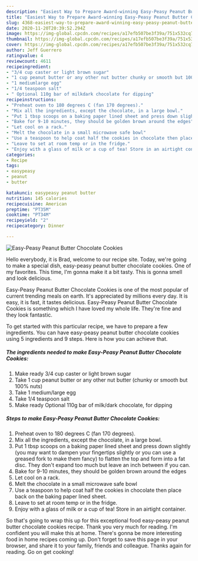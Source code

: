 ```yaml
---
description: "Easiest Way to Prepare Award-winning Easy-Peasy Peanut Butter Chocolate Cookies"
title: "Easiest Way to Prepare Award-winning Easy-Peasy Peanut Butter Chocolate Cookies"
slug: 4368-easiest-way-to-prepare-award-winning-easy-peasy-peanut-butter-chocolate-cookies
date: 2020-11-20T20:39:52.294Z
image: https://img-global.cpcdn.com/recipes/a17efb507be3f39a/751x532cq70/easy-peasy-peanut-butter-chocolate-cookies-recipe-main-photo.jpg
thumbnail: https://img-global.cpcdn.com/recipes/a17efb507be3f39a/751x532cq70/easy-peasy-peanut-butter-chocolate-cookies-recipe-main-photo.jpg
cover: https://img-global.cpcdn.com/recipes/a17efb507be3f39a/751x532cq70/easy-peasy-peanut-butter-chocolate-cookies-recipe-main-photo.jpg
author: Jeff Guerrero
ratingvalue: 4
reviewcount: 4611
recipeingredient:
- "3/4 cup caster or light brown sugar"
- "1 cup peanut butter or any other nut butter chunky or smooth but 100 nuts"
- "1 mediumlarge egg"
- "1/4 teaspoon salt"
- " Optional 110g bar of milkdark chocolate for dipping"
recipeinstructions:
- "Preheat oven to 180 degrees C (fan 170 degrees)."
- "Mix all the ingredients, except the chocolate, in a large bowl."
- "Put 1 tbsp scoops on a baking paper lined sheet and press down slightly (you may want to dampen your fingertips slightly or you can use a greased fork to make them fancy) to flatten the top and form into a fat disc. They don&#39;t expand too much but leave an inch between if you can."
- "Bake for 9-10 minutes, they should be golden brown around the edges"
- "Let cool on a rack."
- "Melt the chocolate in a small microwave safe bowl"
- "Use a teaspoon to help coat half the cookies in chocolate then place back on the baking paper lined sheet."
- "Leave to set at room temp or in the fridge."
- "Enjoy with a glass of milk or a cup of tea! Store in an airtight container."
categories:
- Recipe
tags:
- easypeasy
- peanut
- butter

katakunci: easypeasy peanut butter 
nutrition: 145 calories
recipecuisine: American
preptime: "PT35M"
cooktime: "PT34M"
recipeyield: "2"
recipecategory: Dinner

---
```



![Easy-Peasy Peanut Butter Chocolate Cookies](https://img-global.cpcdn.com/recipes/a17efb507be3f39a/751x532cq70/easy-peasy-peanut-butter-chocolate-cookies-recipe-main-photo.jpg)

Hello everybody, it is Brad, welcome to our recipe site. Today, we're going to make a special dish, easy-peasy peanut butter chocolate cookies. One of my favorites. This time, I'm gonna make it a bit tasty. This is gonna smell and look delicious.



Easy-Peasy Peanut Butter Chocolate Cookies is one of the most popular of current trending meals on earth. It's appreciated by millions every day. It is easy, it is fast, it tastes delicious. Easy-Peasy Peanut Butter Chocolate Cookies is something which I have loved my whole life. They're fine and they look fantastic.


To get started with this particular recipe, we have to prepare a few ingredients. You can have easy-peasy peanut butter chocolate cookies using 5 ingredients and 9 steps. Here is how you can achieve that.

<!--inarticleads1-->

##### The ingredients needed to make Easy-Peasy Peanut Butter Chocolate Cookies:

1. Make ready 3/4 cup caster or light brown sugar
1. Take 1 cup peanut butter or any other nut butter (chunky or smooth but 100% nuts)
1. Take 1 medium/large egg
1. Take 1/4 teaspoon salt
1. Make ready  Optional 110g bar of milk/dark chocolate, for dipping




<!--inarticleads2-->

##### Steps to make Easy-Peasy Peanut Butter Chocolate Cookies:

1. Preheat oven to 180 degrees C (fan 170 degrees).
1. Mix all the ingredients, except the chocolate, in a large bowl.
1. Put 1 tbsp scoops on a baking paper lined sheet and press down slightly (you may want to dampen your fingertips slightly or you can use a greased fork to make them fancy) to flatten the top and form into a fat disc. They don&#39;t expand too much but leave an inch between if you can.
1. Bake for 9-10 minutes, they should be golden brown around the edges
1. Let cool on a rack.
1. Melt the chocolate in a small microwave safe bowl
1. Use a teaspoon to help coat half the cookies in chocolate then place back on the baking paper lined sheet.
1. Leave to set at room temp or in the fridge.
1. Enjoy with a glass of milk or a cup of tea! Store in an airtight container.




So that's going to wrap this up for this exceptional food easy-peasy peanut butter chocolate cookies recipe. Thank you very much for reading. I'm confident you will make this at home. There's gonna be more interesting food in home recipes coming up. Don't forget to save this page in your browser, and share it to your family, friends and colleague. Thanks again for reading. Go on get cooking!
